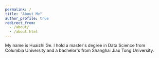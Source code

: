```yaml
---
permalink: /
title: "About Me"
author_profile: true
redirect_from: 
  - /about/
  - /about.html
---
```

My name is Huaizhi Ge. I hold a master's degree in Data Science from Columbia University and a bachelor's from Shanghai Jiao Tong University.


